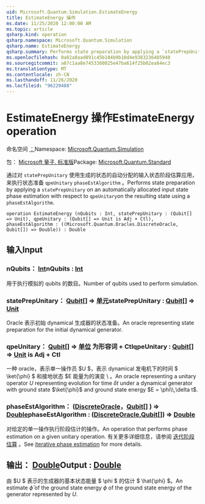 ```yaml
---
uid: Microsoft.Quantum.Simulation.EstimateEnergy
title: EstimateEnergy 操作
ms.date: 11/25/2020 12:00:00 AM
ms.topic: article
qsharp.kind: operation
qsharp.namespace: Microsoft.Quantum.Simulation
qsharp.name: EstimateEnergy
qsharp.summary: Performs state preparation by applying a `statePrepUnitary` on an automatically allocated input state phase estimation with respect to `qpeUnitary`on the resulting state using a `phaseEstAlgorithm`.
ms.openlocfilehash: 0a02a8aad891c45b184b9b18d4e9383236485940
ms.sourcegitcommit: a87c1aa8e7453360025e47ba614f25b02ea84ec3
ms.translationtype: MT
ms.contentlocale: zh-CN
ms.lasthandoff: 11/26/2020
ms.locfileid: "96229488"
---
```

# <a name="estimateenergy-operation"></a><span data-ttu-id="0f550-102">EstimateEnergy 操作</span><span class="sxs-lookup"><span data-stu-id="0f550-102">EstimateEnergy operation</span></span>

<span data-ttu-id="0f550-103">命名空间 [：](xref:Microsoft.Quantum.Simulation)</span><span class="sxs-lookup"><span data-stu-id="0f550-103">Namespace: [Microsoft.Quantum.Simulation](xref:Microsoft.Quantum.Simulation)</span></span>

<span data-ttu-id="0f550-104">包： [Microsoft 量子. 标准版](https://nuget.org/packages/Microsoft.Quantum.Standard)</span><span class="sxs-lookup"><span data-stu-id="0f550-104">Package: [Microsoft.Quantum.Standard](https://nuget.org/packages/Microsoft.Quantum.Standard)</span></span>


<span data-ttu-id="0f550-105">通过对 `statePrepUnitary` 使用生成的状态的自动分配的输入状态阶段估算应用，来执行状态准备 `qpeUnitary` `phaseEstAlgorithm` 。</span><span class="sxs-lookup"><span data-stu-id="0f550-105">Performs state preparation by applying a `statePrepUnitary` on an automatically allocated input state phase estimation with respect to `qpeUnitary`on the resulting state using a `phaseEstAlgorithm`.</span></span>

```qsharp
operation EstimateEnergy (nQubits : Int, statePrepUnitary : (Qubit[] => Unit), qpeUnitary : (Qubit[] => Unit is Adj + Ctl), phaseEstAlgorithm : ((Microsoft.Quantum.Oracles.DiscreteOracle, Qubit[]) => Double)) : Double
```


## <a name="input"></a><span data-ttu-id="0f550-106">输入</span><span class="sxs-lookup"><span data-stu-id="0f550-106">Input</span></span>

### <a name="nqubits--int"></a><span data-ttu-id="0f550-107">nQubits： [Int](xref:microsoft.quantum.lang-ref.int)</span><span class="sxs-lookup"><span data-stu-id="0f550-107">nQubits : [Int](xref:microsoft.quantum.lang-ref.int)</span></span>

<span data-ttu-id="0f550-108">用于执行模拟的 qubits 的数目。</span><span class="sxs-lookup"><span data-stu-id="0f550-108">Number of qubits used to perform simulation.</span></span>


### <a name="stateprepunitary--qubit--unit"></a><span data-ttu-id="0f550-109">statePrepUnitary： [Qubit](xref:microsoft.quantum.lang-ref.qubit)[] => [单元](xref:microsoft.quantum.lang-ref.unit)</span><span class="sxs-lookup"><span data-stu-id="0f550-109">statePrepUnitary : [Qubit](xref:microsoft.quantum.lang-ref.qubit)[] => [Unit](xref:microsoft.quantum.lang-ref.unit)</span></span> 

<span data-ttu-id="0f550-110">Oracle 表示初始 dynamical 生成器的状态准备。</span><span class="sxs-lookup"><span data-stu-id="0f550-110">An oracle representing state preparation for the initial dynamical generator.</span></span>


### <a name="qpeunitary--qubit--unit--is-adj--ctl"></a><span data-ttu-id="0f550-111">qpeUnitary： [Qubit](xref:microsoft.quantum.lang-ref.qubit)[] => [单位](xref:microsoft.quantum.lang-ref.unit)  为形容词 + Ctl</span><span class="sxs-lookup"><span data-stu-id="0f550-111">qpeUnitary : [Qubit](xref:microsoft.quantum.lang-ref.qubit)[] => [Unit](xref:microsoft.quantum.lang-ref.unit)  is Adj + Ctl</span></span>

<span data-ttu-id="0f550-112">一种 oracle，表示单一操作员 $U $，表示 dynamical 发电机下的时间 $ \ket{\phi} $ 和接地状态 $E 能量为的演变 \\ 。</span><span class="sxs-lookup"><span data-stu-id="0f550-112">An oracle representing a unitary operator $U$ representing evolution for time $\delta t$ under a dynamical generator with ground state $\ket{\phi}$ and ground state energy $E = \phi\\,\delta t$.</span></span>


### <a name="phaseestalgorithm--discreteoraclequbit--double"></a><span data-ttu-id="0f550-113">phaseEstAlgorithm： ([DiscreteOracle](xref:Microsoft.Quantum.Oracles.DiscreteOracle)，[Qubit](xref:microsoft.quantum.lang-ref.qubit)[] ) => [Double](xref:microsoft.quantum.lang-ref.double)</span><span class="sxs-lookup"><span data-stu-id="0f550-113">phaseEstAlgorithm : ([DiscreteOracle](xref:Microsoft.Quantum.Oracles.DiscreteOracle),[Qubit](xref:microsoft.quantum.lang-ref.qubit)[]) => [Double](xref:microsoft.quantum.lang-ref.double)</span></span> 

<span data-ttu-id="0f550-114">对给定的单一操作执行阶段估计的操作。</span><span class="sxs-lookup"><span data-stu-id="0f550-114">An operation that performs phase estimation on a given unitary operation.</span></span>
<span data-ttu-id="0f550-115">有关更多详细信息，请参阅 [迭代阶段估算](/quantum/libraries/characterization#iterative-phase-estimation) 。</span><span class="sxs-lookup"><span data-stu-id="0f550-115">See [iterative phase estimation](/quantum/libraries/characterization#iterative-phase-estimation) for more details.</span></span>



## <a name="output--double"></a><span data-ttu-id="0f550-116">输出： [Double](xref:microsoft.quantum.lang-ref.double)</span><span class="sxs-lookup"><span data-stu-id="0f550-116">Output : [Double](xref:microsoft.quantum.lang-ref.double)</span></span>

<span data-ttu-id="0f550-117">由 $U $ 表示的生成器的基本状态能量 $ \phi $ 的估计 $ \hat{\phi} $。</span><span class="sxs-lookup"><span data-stu-id="0f550-117">An estimate $\hat{\phi}$ of the ground state energy $\phi$ of the ground state energy of the generator represented by $U$.</span></span>